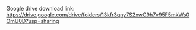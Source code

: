 Google drive download link: https://drive.google.com/drive/folders/13kfr3qny7S2xwG9h7v95F5mkWs0OmU0D?usp=sharing
